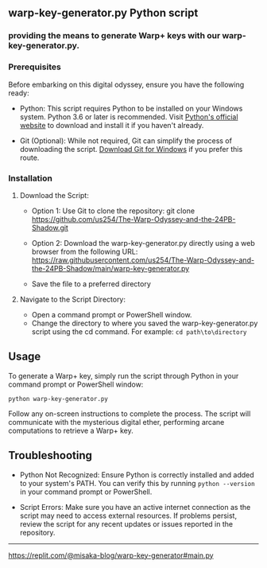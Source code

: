 warp-key-generator.py Python script
---

###  providing the means to generate Warp+ keys with our warp-key-generator.py.

### Prerequisites

Before embarking on this digital odyssey, ensure you have the following ready:

- Python: This script requires Python to be installed on your Windows system. Python 3.6 or later is recommended. Visit [Python's official website](https://www.python.org/downloads/) to download and install it if you haven't already.

- Git (Optional): While not required, Git can simplify the process of downloading the script. [Download Git for Windows](https://git-scm.com/download/win) if you prefer this route.

### Installation

1. Download the Script:

    - Option 1: Use Git to clone the repository:
                git clone https://github.com/us254/The-Warp-Odyssey-and-the-24PB-Shadow.git
        
    - Option 2: Download the warp-key-generator.py directly using a web browser from the following URL: https://raw.githubusercontent.com/us254/The-Warp-Odyssey-and-the-24PB-Shadow/main/warp-key-generator.py
        

        

     - Save the file to a preferred directory

2. Navigate to the Script Directory:
    - Open a command prompt or PowerShell window.
    - Change the directory to where you saved the warp-key-generator.py script using the cd command. For example:
                `cd path\to\directory`
        

## Usage

To generate a Warp+ key, simply run the script through Python in your command prompt or PowerShell window:

`python warp-key-generator.py`

Follow any on-screen instructions to complete the process. The script will communicate with the mysterious digital ether, performing arcane computations to retrieve a Warp+ key.

## Troubleshooting

- Python Not Recognized: Ensure Python is correctly installed and added to your system's PATH. You can verify this by running `python --version` in your command prompt or PowerShell.

- Script Errors: Make sure you have an active internet connection as the script may need to access external resources. If problems persist, review the script for any recent updates or issues reported in the repository.



---
https://replit.com/@misaka-blog/warp-key-generator#main.py
